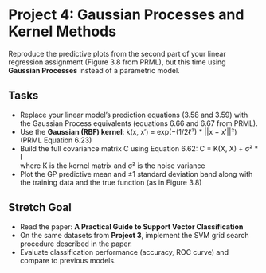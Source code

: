 # Project 4: Gaussian Processes and Kernel Methods

Reproduce the predictive plots from the second part of your linear regression assignment (Figure 3.8 from PRML), but this time using **Gaussian Processes** instead of a parametric model.

## Tasks

- Replace your linear model’s prediction equations (3.58 and 3.59) with the Gaussian Process equivalents (equations 6.66 and 6.67 from PRML).
- Use the **Gaussian (RBF) kernel**:
  k(x, x′) = exp(−(1/2ℓ²) * ||x − x′||²)  
  (PRML Equation 6.23)
- Build the full covariance matrix C using Equation 6.62:
  C = K(X, X) + σ² * I  
  where K is the kernel matrix and σ² is the noise variance
- Plot the GP predictive mean and ±1 standard deviation band along with the training data and the true function (as in Figure 3.8)

## Stretch Goal

- Read the paper: **A Practical Guide to Support Vector Classification**  
- On the same datasets from **Project 3**, implement the SVM grid search procedure described in the paper.
- Evaluate classification performance (accuracy, ROC curve) and compare to previous models.
